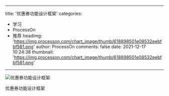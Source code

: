 
---
title: '优惠券功能设计框架'
categories: 
 - 学习
 - ProcessOn
 - 推荐
headimg: 'https://img.processon.com/chart_image/thumb/618898501e08532eebfbf581.png'
author: ProcessOn
comments: false
date: 2021-12-17 10:24:38
thumbnail: 'https://img.processon.com/chart_image/thumb/618898501e08532eebfbf581.png'
---

<div>   
<img class="thumb" alt="优惠券功能设计框架" src="https://img.processon.com/chart_image/thumb/618898501e08532eebfbf581.png" referrerpolicy="no-referrer">
<p>优惠券功能设计框架</p>  
</div>
            